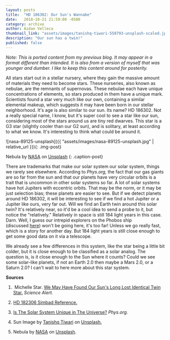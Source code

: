 ```yaml
---
layout: posts
title:  "HD 186302: Our Sun's Wannabe"
date:   2018-10-21 21:59:00 -0500
category: archive
author: Aidan Velleca
thumbnail_link: "assets/images/tanishq-tiwari-558793-unsplash-scaled.jpg"
description: "Our sun has a twin!"
published: false
---
```

*Note: This is ported content from my previous blog. It may appear in a format different than intended. It is also from a version of myself that was younger and dumber. I like to keep this content around for posterity.*

All stars start out in a stellar nursery, where they gain the massive amount of materials they need to become stars. These nurseries, also known as nebulae, are the remnants of supernovas. These nebulae each have unique concentrations of elements, so stars produced in them have a unique mark. Scientists found a star very much like our own, containing a similar elemental makeup, which suggests it may have been born in our stellar neighborhood. It's age is also similar to our sun. Its name? HD 186302. Not a really special name, I know, but it's super cool to see a star like our sun, considering most of the stars around us are tiny red dwarves. This star is a G3 star (slightly cooler than our G2 sun), and is solitary, at least according to what we know. It's interesting to think what could be around it.

![nasa-89125-unsplash]({{ "assets/images/nasa-89125-unsplash.jpg" | relative_url }}){: .img-post}  

Nebula by [NASA](https://unsplash.com/photos/rTZW4f02zY8?utm_source=unsplash&amp;utm_medium=referral&amp;utm_content=creditCopyText) on [Unsplash](https://unsplash.com/search/photos/nebula?utm_source=unsplash&utm_medium=referral&utm_content=creditCopyText)
{: .caption-post}

There are trademarks that make our solar system our solar system, things we rarely see elsewhere. According to _Phys.org,_ the fact that our gas giants are so far from the sun and that our planets have very circular orbits is a trait that is uncommon in other solar systems so far. A lot of solar systems have hot Jupiters with eccentric orbits. That may be the norm, or it may be just selection bias; these planets are easier to see. But if we detect planets around HD 186302, it will be interesting to see if we find a hot Jupiter or a Jupiter like ours, very far out. Will we find an Earth twin around this solar twin? It's relatively near, so it'd be a cool idea to send a probe to it, but notice the "relatively." Relatively in space is still 184 light years in this case. Darn. Well, I guess our intrepid explorers on the Phobos ship (discussed [here](https://justscienceandgames.blog/2018/11/20/riding-a-moon-across-the-stars/)) won't be going here, it's too far! Unless we go really fast, which is a story for another day. But 184 light years is still close enough to get some good data on it via a telescope. 

We already see a few differences in this system, like the star being a little bit colder, but it is close enough to be classified as a solar analog. The question is, is it close enough to the Sun where it counts? Could we see some solar-like planets, if not an Earth 2.0 then maybe a Mars 2.0, or a Saturn 2.0? I can't wait to here more about this star system.   

**Sources**

1.   Michelle Star. [We May Have Found Our Sun's Long Lost Identical Twin Star.](https://www.sciencealert.com/we-may-have-found-our-sun-s-long-lost-identical-twin-star) _Science Alert._

2.  [HD 182306 Simbad Reference.](http://simbad.u-strasbg.fr/simbad/sim-id?Ident=HD+186302)

3.  [Is The Solar System Unique in The Universe?](https://phys.org/news/2004-08-solar-unique-universe.html) _Phys.org._

4.  Sun Image by [Tanishq Tiwari](https://unsplash.com/photos/ZYzLDzHZF08?utm_source=unsplash&utm_medium=referral&utm_content=creditCopyText) on [Unsplash.](https://unsplash.com/search/photos/sun?utm_source=unsplash&utm_medium=referral&utm_content=creditCopyText)

5.  Nebula by [NASA](https://unsplash.com/photos/rTZW4f02zY8?utm_source=unsplash&utm_medium=referral&utm_content=creditCopyText) on [Unsplash](https://unsplash.com/search/photos/nebula?utm_source=unsplash&utm_medium=referral&utm_content=creditCopyText).
